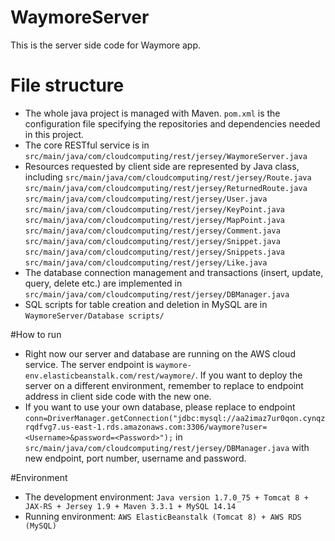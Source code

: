 # WaymoreServer
This is the server side code for Waymore app.

# File structure
- The whole java project is managed with Maven. `pom.xml` is the configuration file specifying the repositories and dependencies needed in this project.
- The core RESTful service is in `src/main/java/com/cloudcomputing/rest/jersey/WaymoreServer.java`
- Resources requested by client side are represented by Java class, including
  `src/main/java/com/cloudcomputing/rest/jersey/Route.java`
  `src/main/java/com/cloudcomputing/rest/jersey/ReturnedRoute.java`
  `src/main/java/com/cloudcomputing/rest/jersey/User.java`
  `src/main/java/com/cloudcomputing/rest/jersey/KeyPoint.java`
  `src/main/java/com/cloudcomputing/rest/jersey/MapPoint.java`
  `src/main/java/com/cloudcomputing/rest/jersey/Comment.java`
  `src/main/java/com/cloudcomputing/rest/jersey/Snippet.java`
  `src/main/java/com/cloudcomputing/rest/jersey/Snippets.java`
  `src/main/java/com/cloudcomputing/rest/jersey/Like.java`
- The database connection management and transactions (insert, update, query, delete etc.) are implemented in `src/main/java/com/cloudcomputing/rest/jersey/DBManager.java`
- SQL scripts for table creation and deletion in MySQL are in `WaymoreServer/Database scripts/`

#How to run
- Right now our server and database are running on the AWS cloud service. The server endpoint is `waymore-env.elasticbeanstalk.com/rest/waymore/`. If you want to deploy the server on a different environment, remember to replace to endpoint address in client side code with the new one.
- If you want to use your own database, please replace to endpoint `conn=DriverManager.getConnection("jdbc:mysql://aa2imaz7ur0qon.cynqzrqdfvg7.us-east-1.rds.amazonaws.com:3306/waymore?user=<Username>&password=<Password>");` in `src/main/java/com/cloudcomputing/rest/jersey/DBManager.java` with new endpoint, port number, username and password.

#Environment
- The development environment: `Java version 1.7.0_75 + Tomcat 8 + JAX-RS + Jersey 1.9 + Maven 3.3.1 + MySQL 14.14`
- Running environment: `AWS ElasticBeanstalk (Tomcat 8) + AWS RDS (MySQL)`
